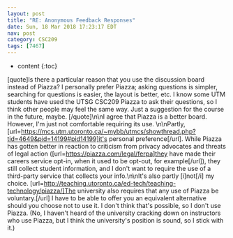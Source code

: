 ```yaml
---
layout: post
title: "RE: Anonymous Feedback Responses"
date: Sun, 18 Mar 2018 17:23:17 EDT
nav: post
category: CSC209
tags: [7467]
---
```


* content
{:toc}

[quote]Is there a particular reason that you use the discussion board instead of Piazza? I personally prefer Piazza; asking questions is simpler, searching for questions is easier, the layout is better, etc. I know some UTM students have used the UTSG CSC209 Piazza to ask their questions, so I think other people may feel the same way. Just a suggestion for the course in the future, maybe. [/quote]\n\nI agree that Piazza is a better board.  However, I'm just not comfortable requiring its use.  \n\nPartly, [url=https://mcs.utm.utoronto.ca/~mybb/utmcs/showthread.php?tid=4649&pid=14199#pid14199]it's personal preference[/url]. While Piazza has gotten better in reaction to criticism from privacy advocates and threats of legal action ([url=https://piazza.com/legal/ferpa]they have made their careers service opt-in, when it used to be opt-out, for example[/url]), they still collect student information, and I don't want to require the use of a third-party service that collects your info.\n\nIt's also partly [i]not[/i] my choice. [url=http://teaching.utoronto.ca/ed-tech/teaching-technology/piazza/]The university also requires that any use of Piazza be voluntary.[/url] I have to be able to offer you an equivalent alternative should you choose not to use it. I don't think that's possible, so I don't use Piazza. (No, I haven't heard of the university cracking down on instructors who use Piazza, but I think the university's position is sound, so I stick with it.)
<!-- more -->
<p></p>
